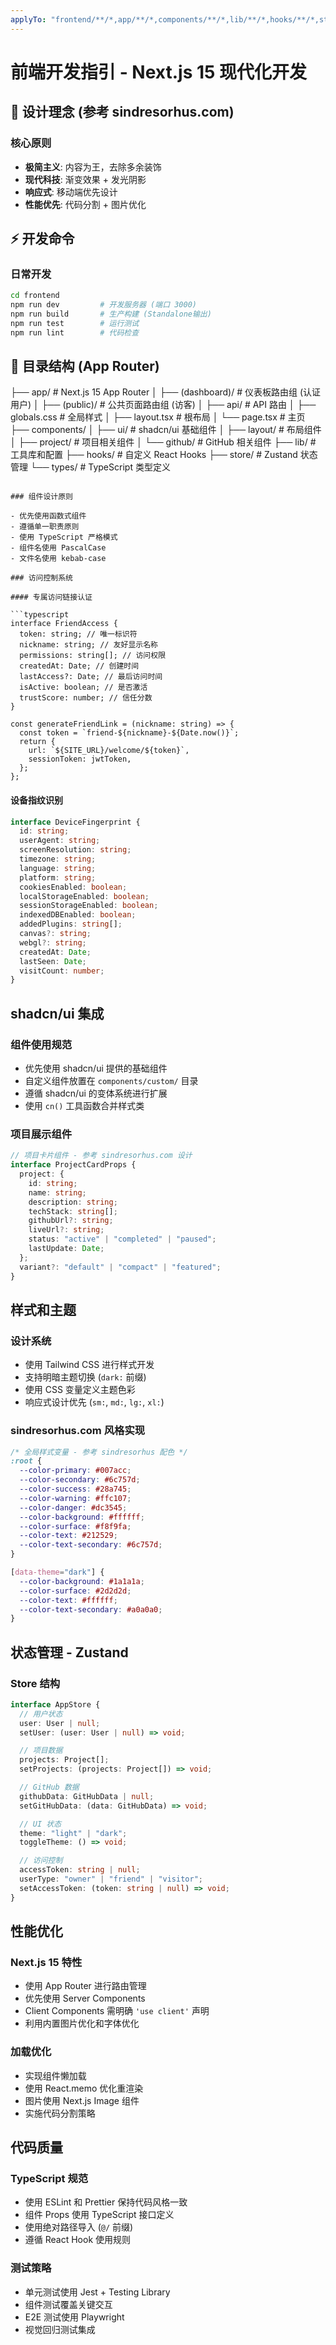```yaml
---
applyTo: "frontend/**/*,app/**/*,components/**/*,lib/**/*,hooks/**/*,store/**/*,types/**/*"
---
```


# 前端开发指引 - Next.js 15 现代化开发

## 🎯 设计理念 (参考 sindresorhus.com)

### 核心原则
- **极简主义**: 内容为王，去除多余装饰
- **现代科技**: 渐变效果 + 发光阴影
- **响应式**: 移动端优先设计
- **性能优先**: 代码分割 + 图片优化

## ⚡ 开发命令

### 日常开发
```bash
cd frontend
npm run dev         # 开发服务器 (端口 3000)
npm run build       # 生产构建 (Standalone输出)
npm run test        # 运行测试
npm run lint        # 代码检查
```

## 📁 目录结构 (App Router)
├── app/                    # Next.js 15 App Router
│   ├── (dashboard)/       # 仪表板路由组 (认证用户)
│   ├── (public)/          # 公共页面路由组 (访客)
│   ├── api/               # API 路由
│   ├── globals.css        # 全局样式
│   ├── layout.tsx         # 根布局
│   └── page.tsx           # 主页
├── components/
│   ├── ui/                # shadcn/ui 基础组件
│   ├── layout/            # 布局组件
│   ├── project/           # 项目相关组件
│   └── github/            # GitHub 相关组件
├── lib/                   # 工具库和配置
├── hooks/                 # 自定义 React Hooks
├── store/                 # Zustand 状态管理
└── types/                 # TypeScript 类型定义
```

### 组件设计原则

- 优先使用函数式组件
- 遵循单一职责原则
- 使用 TypeScript 严格模式
- 组件名使用 PascalCase
- 文件名使用 kebab-case

### 访问控制系统

#### 专属访问链接认证

```typescript
interface FriendAccess {
  token: string; // 唯一标识符
  nickname: string; // 友好显示名称
  permissions: string[]; // 访问权限
  createdAt: Date; // 创建时间
  lastAccess?: Date; // 最后访问时间
  isActive: boolean; // 是否激活
  trustScore: number; // 信任分数
}

const generateFriendLink = (nickname: string) => {
  const token = `friend-${nickname}-${Date.now()}`;
  return {
    url: `${SITE_URL}/welcome/${token}`,
    sessionToken: jwtToken,
  };
};
```

#### 设备指纹识别

```typescript
interface DeviceFingerprint {
  id: string;
  userAgent: string;
  screenResolution: string;
  timezone: string;
  language: string;
  platform: string;
  cookiesEnabled: boolean;
  localStorageEnabled: boolean;
  sessionStorageEnabled: boolean;
  indexedDBEnabled: boolean;
  addedPlugins: string[];
  canvas?: string;
  webgl?: string;
  createdAt: Date;
  lastSeen: Date;
  visitCount: number;
}
```

## shadcn/ui 集成

### 组件使用规范

- 优先使用 shadcn/ui 提供的基础组件
- 自定义组件放置在 `components/custom/` 目录
- 遵循 shadcn/ui 的变体系统进行扩展
- 使用 `cn()` 工具函数合并样式类

### 项目展示组件

```typescript
// 项目卡片组件 - 参考 sindresorhus.com 设计
interface ProjectCardProps {
  project: {
    id: string;
    name: string;
    description: string;
    techStack: string[];
    githubUrl?: string;
    liveUrl?: string;
    status: "active" | "completed" | "paused";
    lastUpdate: Date;
  };
  variant?: "default" | "compact" | "featured";
}
```

## 样式和主题

### 设计系统

- 使用 Tailwind CSS 进行样式开发
- 支持明暗主题切换 (`dark:` 前缀)
- 使用 CSS 变量定义主题色彩
- 响应式设计优先 (`sm:`, `md:`, `lg:`, `xl:`)

### sindresorhus.com 风格实现

```css
/* 全局样式变量 - 参考 sindresorhus 配色 */
:root {
  --color-primary: #007acc;
  --color-secondary: #6c757d;
  --color-success: #28a745;
  --color-warning: #ffc107;
  --color-danger: #dc3545;
  --color-background: #ffffff;
  --color-surface: #f8f9fa;
  --color-text: #212529;
  --color-text-secondary: #6c757d;
}

[data-theme="dark"] {
  --color-background: #1a1a1a;
  --color-surface: #2d2d2d;
  --color-text: #ffffff;
  --color-text-secondary: #a0a0a0;
}
```

## 状态管理 - Zustand

### Store 结构

```typescript
interface AppStore {
  // 用户状态
  user: User | null;
  setUser: (user: User | null) => void;

  // 项目数据
  projects: Project[];
  setProjects: (projects: Project[]) => void;

  // GitHub 数据
  githubData: GitHubData | null;
  setGitHubData: (data: GitHubData) => void;

  // UI 状态
  theme: "light" | "dark";
  toggleTheme: () => void;

  // 访问控制
  accessToken: string | null;
  userType: "owner" | "friend" | "visitor";
  setAccessToken: (token: string | null) => void;
}
```

## 性能优化

### Next.js 15 特性

- 使用 App Router 进行路由管理
- 优先使用 Server Components
- Client Components 需明确 `'use client'` 声明
- 利用内置图片优化和字体优化

### 加载优化

- 实现组件懒加载
- 使用 React.memo 优化重渲染
- 图片使用 Next.js Image 组件
- 实施代码分割策略

## 代码质量

### TypeScript 规范

- 使用 ESLint 和 Prettier 保持代码风格一致
- 组件 Props 使用 TypeScript 接口定义
- 使用绝对路径导入 (`@/` 前缀)
- 遵循 React Hook 使用规则

### 测试策略

- 单元测试使用 Jest + Testing Library
- 组件测试覆盖关键交互
- E2E 测试使用 Playwright
- 视觉回归测试集成
